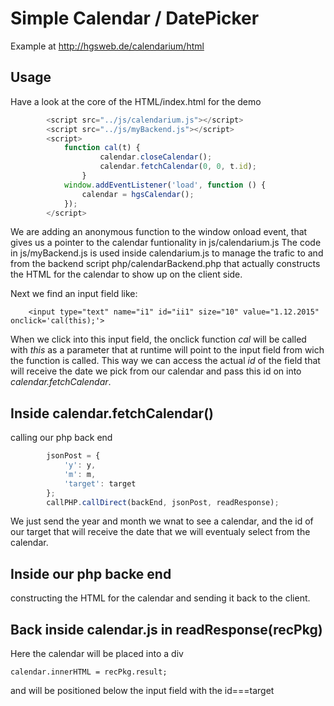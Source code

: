 <h1>Simple Calendar / DatePicker </h1>

Example at <a href="http://hgsweb.de/calendarium/html">http://hgsweb.de/calendarium/html</a>

<h2>Usage</h2>
    
Have a look at the core of the HTML/index.html for the demo

```javascript
        <script src="../js/calendarium.js"></script>
        <script src="../js/myBackend.js"></script>
        <script>
            function cal(t) {
                    calendar.closeCalendar();
                    calendar.fetchCalendar(0, 0, t.id);
                }
            window.addEventListener('load', function () {
                calendar = hgsCalendar();
            });
        </script>
```
We are adding an anonymous  function to the window onload event, that gives us a pointer to the
calendar funtionality in js/calendarium.js
The code in js/myBackend.js is used inside calendarium.js to manage the trafic to and 
from the backend script php/calendarBackend.php that actually constructs the HTML for 
the calendar to show up on the client side. 

Next we find an input field like:
    
        <input type="text" name="i1" id="ii1" size="10" value="1.12.2015" onclick='cal(this);'>
    
When we click into this input field, the onclick function <i>cal</i> will be called with
<i>this</i> as a parameter that at runtime will point to the input field from wich the
function is called. This way we can access the actual <i>id</i> of the field that will
receive the date we pick from our calendar and pass this id on into 
<i>calendar.fetchCalendar</i>.

<h2>Inside calendar.fetchCalendar()</h2>

 calling our php back end 

```javascript
        jsonPost = {
            'y': y,
            'm': m,
            'target': target
        };
        callPHP.callDirect(backEnd, jsonPost, readResponse);
```

We just send the year and month we wnat to see a calendar, and the id of our target
that will receive the date that we will eventualy select from the calendar.

<h2>Inside our php backe end </h2>

constructing the HTML for the calendar and 
sending it back to the client.

<h2>Back inside calendar.js in readResponse(recPkg)</h2>
    
Here the calendar will be placed into a div

    calendar.innerHTML = recPkg.result;

and will be positioned below the input field with the id===target
